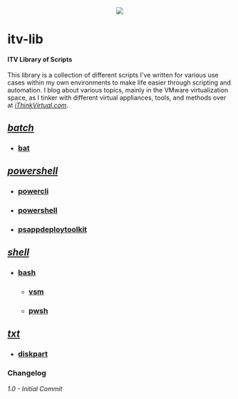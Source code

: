 <p align="center"><img src="http://ithinkvirtual.com/wp-content/uploads/2018/03/vmx_itv_bit2.png"></p>

# itv-lib

#### ITV Library of Scripts

This library is a collection of different scripts I've written for various use cases within my own environments to make life easier through scripting and automation.  I blog about various topics, mainly in the VMware virtualization space, as I tinker with different virtual appliances, tools, and methods over at [*iThinkVirtual.com*](https://ithinkvirtual.com "Check it out!").


## ***[batch](https://github.com/virtualex-itv/itv-lib/tree/master/batch)***
* ### [bat](https://github.com/virtualex-itv/itv-lib/tree/master/batch/bat)

## ***[powershell](https://github.com/virtualex-itv/itv-lib/tree/master/powershell)***
* ### [powercli](https://github.com/virtualex-itv/itv-lib/tree/master/powershell/powercli)
* ### [powershell](https://github.com/virtualex-itv/itv-lib/tree/master/powershell/powershell)
* ### [psappdeploytoolkit](https://github.com/virtualex-itv/itv-lib/tree/master/powershell/psappdeploytoolkit)

## ***[shell](https://github.com/virtualex-itv/itv-lib/tree/master/shell)***
* ### [bash](https://github.com/virtualex-itv/itv-lib/tree/master/shell/bash)
  * ### [vsm](https://github.com/virtualex-itv/itv-lib/tree/master/shell/bash/vsm)
  * ### [pwsh](https://github.com/virtualex-itv/itv-lib/tree/master/shell/bash/pwsh)

## ***[txt](https://github.com/virtualex-itv/itv-lib/tree/master/txt)***
  * ### [diskpart](https://github.com/virtualex-itv/itv-lib/tree/master/txt/diskpart)


### Changelog

*1.0 - Initial Commit*
